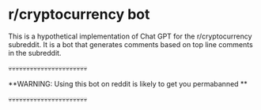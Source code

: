# r/cryptocurrency bot

This is a hypothetical implementation of Chat GPT for the r/cryptocurrency subreddit. 
It is a bot that generates comments based on top line comments in the subreddit.

:skull::skull::skull::skull::skull::skull::skull::skull::skull::skull::skull::skull::skull::skull::skull::skull::skull::skull::skull::skull::skull::skull:

**WARNING: Using this bot on reddit is likely to get you permabanned **

:skull::skull::skull::skull::skull::skull::skull::skull::skull::skull::skull::skull::skull::skull::skull::skull::skull::skull::skull::skull::skull::skull: